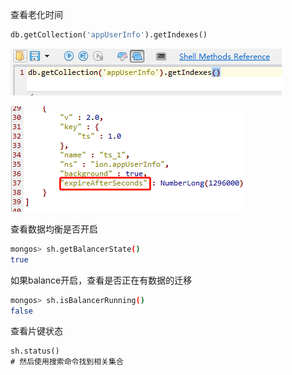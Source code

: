 查看老化时间

```sql
db.getCollection('appUserInfo').getIndexes()
```

![1544150535146](assets/1544150535146.png)

![1544150547162](assets/1544150547162.png)

查看数据均衡是否开启

```sh
mongos> sh.getBalancerState()
true
```

如果balance开启，查看是否正在有数据的迁移

```sh
mongos> sh.isBalancerRunning()
false
```

查看片键状态

```shell
sh.status()
# 然后使用搜索命令找到相关集合
```

